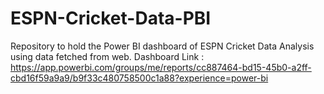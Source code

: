 # ESPN-Cricket-Data-PBI
Repository to hold the Power BI dashboard of ESPN Cricket Data Analysis using data fetched from web.
Dashboard Link : https://app.powerbi.com/groups/me/reports/cc887464-bd15-45b0-a2ff-cbd16f59a9a9/b9f33c480758500c1a88?experience=power-bi
